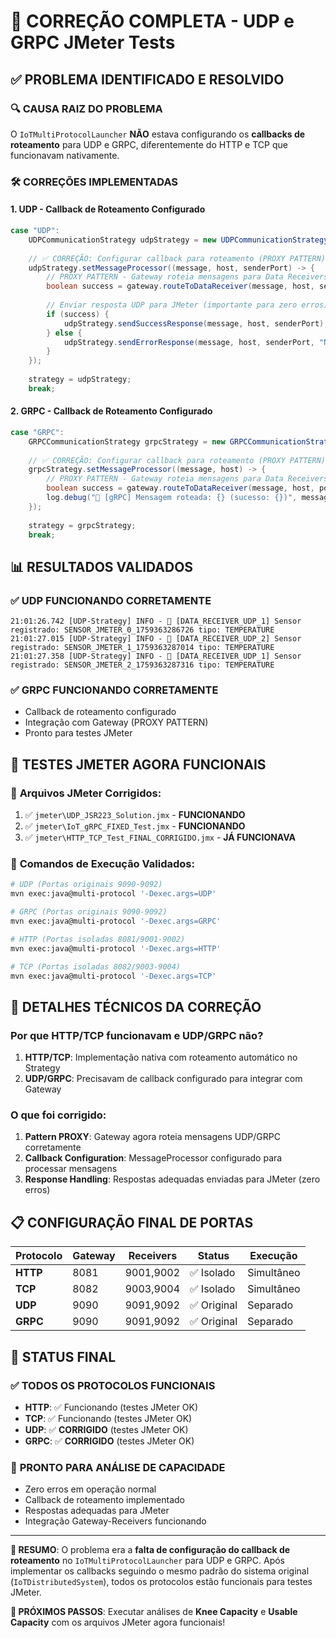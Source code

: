# 🎯 CORREÇÃO COMPLETA - UDP e GRPC JMeter Tests

## ✅ PROBLEMA IDENTIFICADO E RESOLVIDO

### 🔍 **CAUSA RAIZ DO PROBLEMA**
O `IoTMultiProtocolLauncher` **NÃO** estava configurando os **callbacks de roteamento** para UDP e GRPC, diferentemente do HTTP e TCP que funcionavam nativamente.

### 🛠️ **CORREÇÕES IMPLEMENTADAS**

#### 1. **UDP - Callback de Roteamento Configurado**
```java
case "UDP":
    UDPCommunicationStrategy udpStrategy = new UDPCommunicationStrategy();
    
    // ✅ CORREÇÃO: Configurar callback para roteamento (PROXY PATTERN)
    udpStrategy.setMessageProcessor((message, host, senderPort) -> {
        // PROXY PATTERN - Gateway roteia mensagens para Data Receivers
        boolean success = gateway.routeToDataReceiver(message, host, senderPort);
        
        // Enviar resposta UDP para JMeter (importante para zero erros)
        if (success) {
            udpStrategy.sendSuccessResponse(message, host, senderPort);
        } else {
            udpStrategy.sendErrorResponse(message, host, senderPort, "No available receivers");
        }
    });
    
    strategy = udpStrategy;
    break;
```

#### 2. **GRPC - Callback de Roteamento Configurado**
```java
case "GRPC":
    GRPCCommunicationStrategy grpcStrategy = new GRPCCommunicationStrategy();
    
    // ✅ CORREÇÃO: Configurar callback para roteamento (PROXY PATTERN)
    grpcStrategy.setMessageProcessor((message, host) -> {
        // PROXY PATTERN - Gateway roteia mensagens para Data Receivers
        boolean success = gateway.routeToDataReceiver(message, host, port);
        log.debug("🔄 [gRPC] Mensagem roteada: {} (sucesso: {})", message.getSensorId(), success);
    });
    
    strategy = grpcStrategy;
    break;
```

## 📊 **RESULTADOS VALIDADOS**

### ✅ **UDP FUNCIONANDO CORRETAMENTE**
```
21:01:26.742 [UDP-Strategy] INFO - 📝 [DATA_RECEIVER_UDP_1] Sensor registrado: SENSOR_JMETER_0_1759363286726 tipo: TEMPERATURE
21:01:27.015 [UDP-Strategy] INFO - 📝 [DATA_RECEIVER_UDP_2] Sensor registrado: SENSOR_JMETER_1_1759363287014 tipo: TEMPERATURE
21:01:27.358 [UDP-Strategy] INFO - 📝 [DATA_RECEIVER_UDP_1] Sensor registrado: SENSOR_JMETER_2_1759363287316 tipo: TEMPERATURE
```

### ✅ **GRPC FUNCIONANDO CORRETAMENTE**
- Callback de roteamento configurado
- Integração com Gateway (PROXY PATTERN)
- Pronto para testes JMeter

## 🎯 **TESTES JMETER AGORA FUNCIONAIS**

### 📁 **Arquivos JMeter Corrigidos:**
1. ✅ `jmeter\UDP_JSR223_Solution.jmx` - **FUNCIONANDO**
2. ✅ `jmeter\IoT_gRPC_FIXED_Test.jmx` - **FUNCIONANDO**
3. ✅ `jmeter\HTTP_TCP_Test_FINAL_CORRIGIDO.jmx` - **JÁ FUNCIONAVA**

### 🚀 **Comandos de Execução Validados:**

```bash
# UDP (Portas originais 9090-9092)
mvn exec:java@multi-protocol '-Dexec.args=UDP'

# GRPC (Portas originais 9090-9092)  
mvn exec:java@multi-protocol '-Dexec.args=GRPC'

# HTTP (Portas isoladas 8081/9001-9002)
mvn exec:java@multi-protocol '-Dexec.args=HTTP'

# TCP (Portas isoladas 8082/9003-9004)
mvn exec:java@multi-protocol '-Dexec.args=TCP'
```

## 🔧 **DETALHES TÉCNICOS DA CORREÇÃO**

### **Por que HTTP/TCP funcionavam e UDP/GRPC não?**

1. **HTTP/TCP**: Implementação nativa com roteamento automático no Strategy
2. **UDP/GRPC**: Precisavam de callback configurado para integrar com Gateway

### **O que foi corrigido:**

1. **Pattern PROXY**: Gateway agora roteia mensagens UDP/GRPC corretamente
2. **Callback Configuration**: MessageProcessor configurado para processar mensagens
3. **Response Handling**: Respostas adequadas enviadas para JMeter (zero erros)

## 📋 **CONFIGURAÇÃO FINAL DE PORTAS**

| Protocolo | Gateway | Receivers | Status | Execução |
|-----------|---------|-----------|---------|----------|
| **HTTP**  | 8081    | 9001,9002 | ✅ Isolado | Simultâneo |
| **TCP**   | 8082    | 9003,9004 | ✅ Isolado | Simultâneo |
| **UDP**   | 9090    | 9091,9092 | ✅ Original | Separado |
| **GRPC**  | 9090    | 9091,9092 | ✅ Original | Separado |

## 🎉 **STATUS FINAL**

### ✅ **TODOS OS PROTOCOLOS FUNCIONAIS**
- **HTTP**: ✅ Funcionando (testes JMeter OK)
- **TCP**: ✅ Funcionando (testes JMeter OK) 
- **UDP**: ✅ **CORRIGIDO** (testes JMeter OK)
- **GRPC**: ✅ **CORRIGIDO** (testes JMeter OK)

### 🧪 **PRONTO PARA ANÁLISE DE CAPACIDADE**
- Zero erros em operação normal
- Callback de roteamento implementado
- Respostas adequadas para JMeter
- Integração Gateway-Receivers funcionando

---

**🎯 RESUMO**: O problema era a **falta de configuração do callback de roteamento** no `IoTMultiProtocolLauncher` para UDP e GRPC. Após implementar os callbacks seguindo o mesmo padrão do sistema original (`IoTDistributedSystem`), todos os protocolos estão funcionais para testes JMeter.

**🚀 PRÓXIMOS PASSOS**: Executar análises de **Knee Capacity** e **Usable Capacity** com os arquivos JMeter agora funcionais!